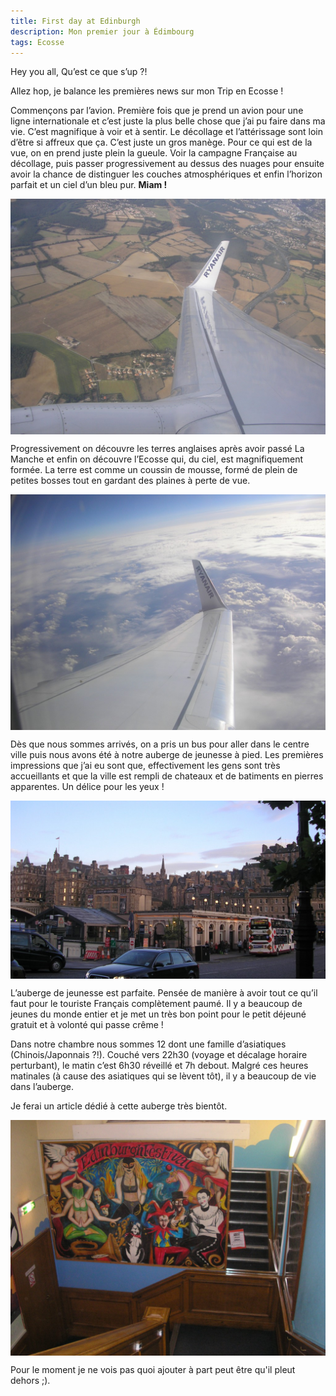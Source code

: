 ```yaml
---
title: First day at Edinburgh
description: Mon premier jour à Édimbourg 
tags: Ecosse 
---
```

Hey you all, Qu’est ce que s’up ?!

Allez hop, je balance les premières news sur mon Trip en Ecosse !

Commençons par l’avion. Première fois que je prend un avion pour une ligne internationale et c’est juste la plus belle chose que j’ai pu faire dans ma vie. C’est magnifique à voir et à sentir. Le décollage et l’attérissage sont loin d’être si affreux que ça. C’est juste un gros manège. Pour ce qui est de la vue, on en prend juste plein la gueule. Voir la campagne Française au décollage, puis passer progressivement au dessus des nuages pour ensuite avoir la chance de distinguer les couches atmosphériques et enfin l’horizon parfait et un ciel d’un bleu pur. **Miam !**

<img src="/files/avion.jpg" title="Les terres Française vuent du ciel" style="display: block; margin-right: auto; margin-left: auto;" />

Progressivement on découvre les terres anglaises après avoir passé La Manche et enfin on découvre l’Ecosse qui, du ciel, est magnifiquement formée. La terre est comme un coussin de mousse, formé de plein de petites bosses tout en gardant des plaines à perte de vue.

<img src="/files/avion1.jpg" title="Le ciel, les nuages et l’horizon vue d’avion" style="display: block; margin-right: auto; margin-left: auto;" />

Dès que nous sommes arrivés, on a pris un bus pour aller dans le centre ville puis nous avons été à notre auberge de jeunesse à pied. Les premières impressions que j’ai eu sont que, effectivement les gens sont très accueillants et que la ville est rempli de chateaux et de batiments en pierres apparentes. Un délice pour les yeux !

<img src="/files/Edi1.jpg" title="Première découverte de la ville d’Edinburgh" style="display: block; margin-right: auto; margin-left: auto;" />

L’auberge de jeunesse est parfaite. Pensée de manière à avoir tout ce qu’il faut pour le touriste Français complètement paumé. Il y a beaucoup de jeunes du monde entier et je met un très bon point pour le petit déjeuné gratuit et à volonté qui passe crême !

Dans notre chambre nous sommes 12 dont une famille d’asiatiques (Chinois/Japonnais ?!). Couché vers 22h30 (voyage et décalage horaire perturbant), le matin c’est 6h30 réveillé et 7h debout. Malgré ces heures matinales (à cause des asiatiques qui se lèvent tôt), il y a beaucoup de vie dans l’auberge.

Je ferai un article dédié à cette auberge très bientôt.  

<img src="/files/Caledonian.jpg" title="Aperçu des décorations présentent dans toute l’auberge" style="display: block; margin-right: auto; margin-left: auto;" />

Pour le moment je ne vois pas quoi ajouter à part peut être qu'il pleut dehors ;). 
